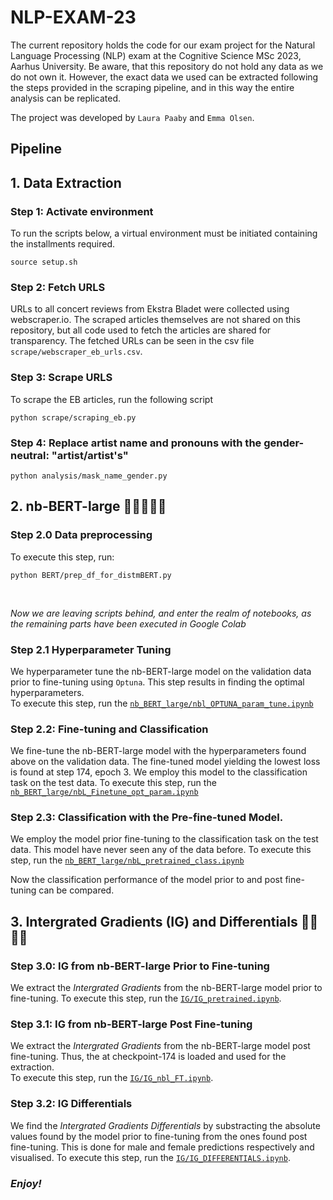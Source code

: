 # NLP-EXAM-23
The current repository holds the code for our exam project for the Natural Language Processing (NLP) exam at the Cognitive Science MSc 2023, Aarhus University. 
Be aware, that this repository do not hold any data as we do not own it. However, the exact data we used can be extracted following the steps provided in the scraping pipeline, and in this way the entire analysis can be replicated. 

The project was developed by `Laura Paaby` and `Emma Olsen`. 

## Pipeline

## 1. Data Extraction 
### Step 1: Activate environment
To run the scripts below, a virtual environment must be initiated containing the installments required. 
```
source setup.sh
```

### Step 2: Fetch URLS 
URLs to all concert reviews from Ekstra Bladet were collected using webscraper.io. The scraped articles themselves are not shared on this repository, but all code used to fetch the articles are shared for transparency. The fetched URLs can be seen in the csv file `scrape/webscraper_eb_urls.csv`. 


### Step 3: Scrape URLS

To scrape the EB articles, run the following script

```
python scrape/scraping_eb.py
```

### Step 4: Replace artist name and pronouns with the gender-neutral: "artist/artist's"
```
python analysis/mask_name_gender.py
```



## 2. nb-BERT-large 🤖🤖🤖🤖🤖
 
### Step 2.0 Data preprocessing
To execute this step, run:
```
python BERT/prep_df_for_distmBERT.py
```
<br>

_Now we are leaving scripts behind, and enter the realm of notebooks, as the remaining parts have been executed in Google Colab_

### Step 2.1 Hyperparameter Tuning
We hyperparameter tune the nb-BERT-large model on the validation data prior to fine-tuning using `Optuna`. This step results in finding the optimal hyperparameters.  
To execute this step, run the [`nb_BERT_large/nbl_OPTUNA_param_tune.ipynb`](https://github.com/laurawpaaby/NLP23_exam_BERT/blob/main/nb_BERT_large/nbL_OPTUNA_param_tune.ipynb) 

### Step 2.2: Fine-tuning and Classification
We fine-tune the nb-BERT-large model with the hyperparameters found above on the validation data. The fine-tuned model yielding the lowest loss is found at step 174, epoch 3. We employ this model to the classification task on the test data. 
To execute this step, run the [`nb_BERT_large/nbL_Finetune_opt_param.ipynb`](https://github.com/laurawpaaby/NLP23_exam_BERT/blob/main/nb_BERT_large/nbL_Finetune_opt_param.ipynb)

### Step 2.3: Classification with the Pre-fine-tuned Model.
We employ the model prior fine-tuning to the classification task on the test data. This model have never seen any of the data before. 
To execute this step, run the [`nb_BERT_large/nbL_pretrained_class.ipynb`](https://github.com/laurawpaaby/NLP23_exam_BERT/blob/main/nb_BERT_large/nbL_Pretrained_class.ipynb) 

Now the classification performance of the model prior to and post fine-tuning can be compared. 

## 3. Intergrated Gradients (IG) and Differentials 🔦🔦🔦🔦

### Step 3.0: IG from nb-BERT-large Prior to Fine-tuning
We extract the _Intergrated Gradients_ from the nb-BERT-large model prior to fine-tuning. 
To execute this step, run the [`IG/IG_pretrained.ipynb`](https://github.com/laurawpaaby/NLP23_exam_BERT/blob/main/IG/IG_pretrained.ipynb). 

### Step 3.1: IG from nb-BERT-large Post Fine-tuning
We extract the _Intergrated Gradients_ from the nb-BERT-large model post fine-tuning. Thus, the at checkpoint-174 is loaded and used for the extraction.  
To execute this step, run the [`IG/IG_nbl_FT.ipynb`](https://github.com/laurawpaaby/NLP23_exam_BERT/blob/main/IG/IG_nbl_FT.ipynb).

### Step 3.2: IG Differentials 
We find the _Intergrated Gradients Differentials_ by substracting the absolute values found by the model prior to fine-tuning from the ones found post fine-tuning. This is done for male and female predictions respectively and visualised. 
To execute this step, run the [`IG/IG_DIFFERENTIALS.ipynb`](https://github.com/laurawpaaby/NLP23_exam_BERT/blob/main/IG/IG_DIFFERENTIALS.ipynb).



### *Enjoy!*
